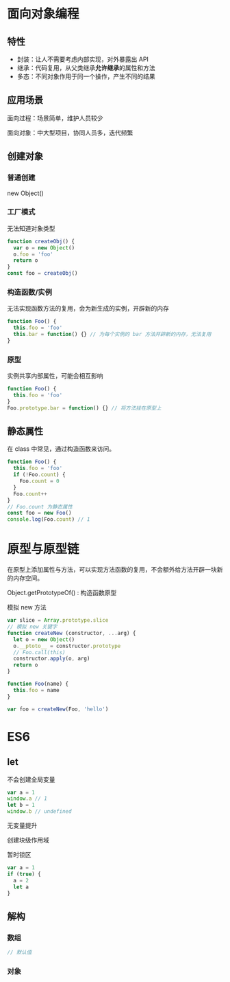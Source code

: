 ```

```

# 面向对象编程

## 特性

+ 封装：让人不需要考虑内部实现，对外暴露出 API
+ 继承：代码复用，从父类继承**允许继承**的属性和方法
+ 多态：不同对象作用于同一个操作，产生不同的结果

## 应用场景

面向过程：场景简单，维护人员较少

面向对象：中大型项目，协同人员多，迭代频繁

## 创建对象

### 普通创建 

new Object()

### 工厂模式

无法知道对象类型

```js
function createObj() {
  var o = new Object()
  o.foo = 'foo'
  return o
}
const foo = createObj()
```

### 构造函数/实例

无法实现函数方法的复用，会为新生成的实例，开辟新的内存

```js
function Foo() {
  this.foo = 'foo'
  this.bar = function() {} // 为每个实例的 bar 方法开辟新的内存，无法复用
}
```

### 原型

实例共享内部属性，可能会相互影响

```js
function Foo() {
  this.foo = 'foo'
}
Foo.prototype.bar = function() {} // 将方法挂在原型上
```

## 静态属性

在 class 中常见，通过构造函数来访问。

```js
function Foo() {
  this.foo = 'foo'
  if (!Foo.count) {
    Foo.count = 0
  }
  Foo.count++
}
// Foo.count 为静态属性
const foo = new Foo()
console.log(Foo.count) // 1
```

# 原型与原型链

在原型上添加属性与方法，可以实现方法函数的复用，不会额外给方法开辟一块新的内存空间。

Object.getPrototypeOf() : 构造函数原型

模拟 new 方法

```js
var slice = Array.prototype.slice
// 模拟 new 关键字
function createNew (constructor, ...arg) {
  let o = new Object()
  o.__ptoto__ = constructor.prototype
  // Foo.call(this)
  constructor.apply(o, arg)
  return o
}

function Foo(name) {
  this.foo = name
}

var foo = createNew(Foo, 'hello')
```

# ES6

## let

不会创建全局变量

```js
var a = 1
window.a // 1
let b = 1
window.b // undefined
```

无变量提升

创建块级作用域

暂时锁区

```js
var a = 1
if (true) {
  a = 2
  let a
}
```

## 解构

### 数组

```js
// 默认值
```

### 对象





